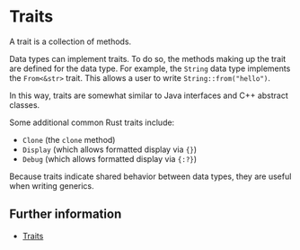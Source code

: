 # Traits

A trait is a collection of methods.

Data types can implement traits. To do so, the methods making up the trait are
defined for the data type. For example, the `String` data type implements the
`From<&str>` trait. This allows a user to write `String::from("hello")`.

In this way, traits are somewhat similar to Java interfaces and C++ abstract
classes.

Some additional common Rust traits include:
- `Clone` (the `clone` method)
- `Display` (which allows formatted display via `{}`)
- `Debug` (which allows formatted display via `{:?}`)

Because traits indicate shared behavior between data types, they are useful when
writing generics.


## Further information

- [Traits](https://doc.rust-lang.org/book/ch10-02-traits.html)
